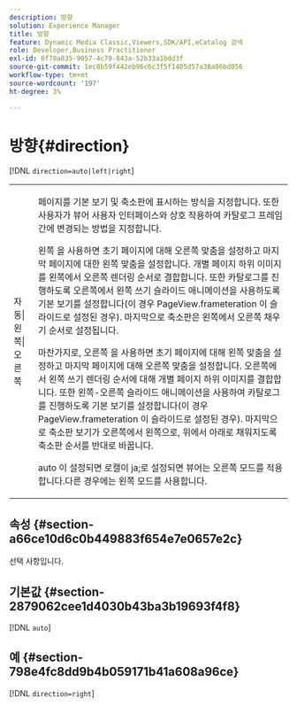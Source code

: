 ```yaml
---
description: 방향
solution: Experience Manager
title: 방향
feature: Dynamic Media Classic,Viewers,SDK/API,eCatalog 검색
role: Developer,Business Practitioner
exl-id: 0f78a835-9057-4c79-843a-52b33a1bdd3f
source-git-commit: 1ec8b59f442eb96c6c3f5f1405d57a38a86bd056
workflow-type: tm+mt
source-wordcount: '197'
ht-degree: 3%

---
```


# 방향{#direction}

[!DNL `direction=auto|left|right`]

<table id="table_1D425B7685D448459CD3FE8D683C813C"> 
 <tbody> 
  <tr> 
   <td colname="col1"> <p> <span class="codeph"> 자동|왼쪽|오른쪽  </span> </p> </td> 
   <td colname="col2"> <p>페이지를 기본 보기 및 축소판에 표시하는 방식을 지정합니다. 또한 사용자가 뷰어 사용자 인터페이스와 상호 작용하여 카탈로그 프레임 간에 변경되는 방법을 지정합니다. </p> <p><span class="codeph"> 왼쪽 </span>을 사용하면 초기 페이지에 대해 오른쪽 맞춤을 설정하고 마지막 페이지에 대한 왼쪽 맞춤을 설정합니다. 개별 페이지 하위 이미지를 왼쪽에서 오른쪽 렌더링 순서로 결합합니다. 또한 카탈로그를 진행하도록 오른쪽에서 왼쪽 쓰기 슬라이드 애니메이션을 사용하도록 기본 보기를 설정합니다(이 경우 <span class="codeph"> PageView.frameteration </span>이 슬라이드로 설정된 경우). 마지막으로 축소판은 왼쪽에서 오른쪽 채우기 순서로 설정됩니다. </p> <p>마찬가지로, <span class="codeph"> 오른쪽 </span>을 사용하면 초기 페이지에 대해 왼쪽 맞춤을 설정하고 마지막 페이지에 대해 오른쪽 맞춤을 설정합니다. 오른쪽에서 왼쪽 쓰기 렌더링 순서에 대해 개별 페이지 하위 이미지를 결합합니다. 또한 왼쪽-오른쪽 슬라이드 애니메이션을 사용하여 카탈로그를 진행하도록 기본 보기를 설정합니다(이 경우 <span class="codeph"> PageView.frameteration </span>이 슬라이드로 설정된 경우). 마지막으로 축소판 보기가 오른쪽에서 왼쪽으로, 위에서 아래로 채워지도록 축소판 순서를 반대로 바꿉니다. </p> <p><span class="codeph"> auto </span>이 설정되면 로캘이 <span class="codeph"> ja;로 설정되면 뷰어는 <span class="codeph"> 오른쪽 </span> 모드를 적용합니다.</span>다른 경우에는 <span class="codeph"> 왼쪽 </span> 모드를 사용합니다. </p> </td> 
  </tr> 
 </tbody> 
</table>

## 속성 {#section-a66ce10d6c0b449883f654e7e0657e2c}

선택 사항입니다.

## 기본값 {#section-2879062cee1d4030b43ba3b19693f4f8}

[!DNL `auto`]

## 예 {#section-798e4fc8dd9b4b059171b41a608a96ce}

[!DNL `direction=right`]
